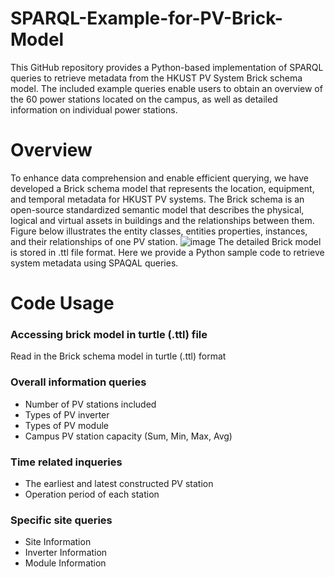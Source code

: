 # SPARQL-Example-for-PV-Brick-Model
This GitHub repository provides a Python-based implementation of SPARQL queries to retrieve metadata from the HKUST PV System Brick schema model. The included example queries enable users to obtain an overview of the 60 power stations located on the campus, as well as detailed information on individual power stations.


# Overview
To enhance data comprehension and enable efficient querying, we have developed a Brick schema model that represents the location, equipment, and temporal metadata for HKUST PV systems. The Brick schema is an open-source standardized semantic model that describes the physical, logical and virtual assets in buildings and the relationships between them. Figure below illustrates the entity classes, entities properties, instances, and their relationships of one PV station.
![image](https://github.com/ZinanLin-Oscar/SPARQL-Example-for-PV-Brick-Model/assets/113269274/dee3d0b8-6937-4dae-b9ca-a31c2c150b6c)
The detailed Brick model is stored in .ttl file format. Here we provide a Python sample code to retrieve system metadata using SPAQAL queries.


# Code Usage
### Accessing brick model in turtle (.ttl) file
Read in the Brick schema model in turtle (.ttl) format

### Overall information queries
* Number of PV stations included
* Types of PV inverter
* Types of PV module
* Campus PV station capacity (Sum, Min, Max, Avg)

### Time related inqueries
* The earliest and latest constructed PV station
* Operation period of each station

### Specific site queries
* Site Information
* Inverter Information
* Module Information



